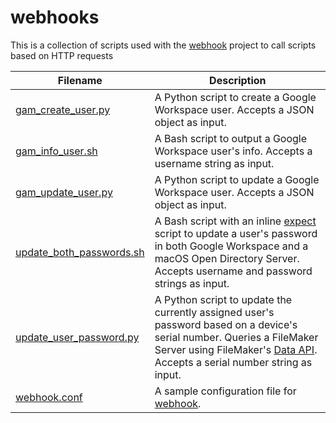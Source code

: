# webhooks
This is a collection of scripts used with the [webhook](https://github.com/adnanh/webhook) project to call scripts based on HTTP requests

| Filename | Description |
| ----------- | ----------- |
| [gam_create_user.py](https://github.com/ahrenwillms/webhooks/blob/main/gam_create_user.py) | A Python script to create a Google Workspace user. Accepts a JSON object as input. |
| [gam_info_user.sh](https://github.com/ahrenwillms/webhooks/blob/main/gam_info_user.sh) | A Bash script to output a Google Workspace user's info. Accepts a username string as input. |
| [gam_update_user.py](https://github.com/ahrenwillms/webhooks/blob/main/gam_update_user.py) | A Python script to update a Google Workspace user. Accepts a JSON object as input. |
| [update_both_passwords.sh](https://github.com/ahrenwillms/webhooks/blob/main/update_both_passwords.sh) | A Bash script with an inline [expect](https://man7.org/linux/man-pages/man1/expect.1.html) script to update a user's password in both Google Workspace and a macOS Open Directory Server. Accepts username and password strings as input. |
| [update_user_password.py](https://github.com/ahrenwillms/webhooks/blob/main/update_user_password.py) | A Python script to update the currently assigned user's password based on a device's serial number. Queries a FileMaker Server using FileMaker's [Data API](https://help.claris.com/en/data-api-guide/content/index.html). Accepts a serial number string as input. |
| [webhook.conf](https://github.com/ahrenwillms/webhooks/blob/main/webhook.conf) | A sample configuration file for [webhook](https://github.com/adnanh/webhook). |